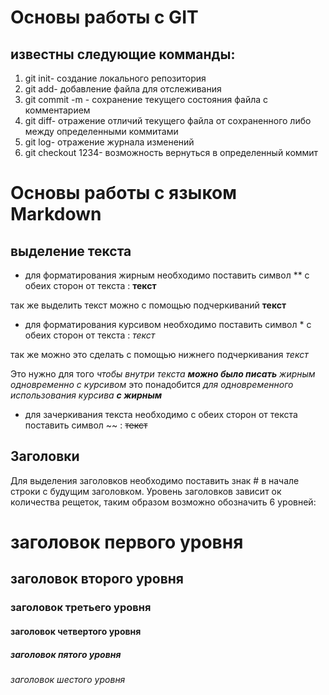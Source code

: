 # Основы работы с GIT

## известны следующие комманды:

1. git init- создание локального репозитория
2. git add- добавление файла для отслеживания
3. git commit -m - сохранение текущего состояния файла с комментарием 
4. git diff- отражение отличий текущего файла от сохраненного либо между определенными коммитами
5. git log- отражение журнала изменений
6. git checkout 1234- возможность вернуться в определенный коммит

# Основы работы с языком Markdown

## выделение текста
* для форматирования жирным необходимо поставить символ ** с обеих сторон от текста : **текст** 

так же выделить текст можно с помощью подчеркиваний __текст__
* для форматирования курсивом необходимо поставить символ * с обеих сторон от текста : *текст*


так же можно это сделать с помощью нижнего подчеркивания _текст_

Это нужно для того *чтобы внутри текста __можно было писать__ жирным одновременно с курсивом*
это понадобится *для одновременного использования курсива __с жирным__*
* для зачеркивания текста необходимо с обеих сторон от текста поставить символ ~~ : ~~текст~~  

## Заголовки

Для выделения заголовков необходимо поставить знак # в начале строки с будущим заголовком. Уровень заголовков зависит ок количества рещеток, таким образом возможно обозначить 6 уровней:
# заголовок первого уровня
## заголовок второго уровня
### заголовок третьего уровня
#### заголовок четвертого уровня
##### заголовок пятого уровня
###### заголовок шестого уровня
